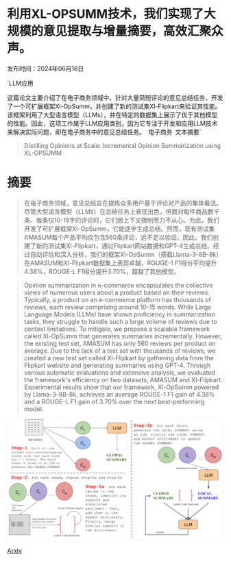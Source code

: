 # 利用XL-OPSUMM技术，我们实现了大规模的意见提取与增量摘要，高效汇聚众声。

发布时间：2024年06月16日

`LLM应用

这篇论文主要介绍了在电子商务领域中，针对大量简短评论的意见总结任务，开发了一个可扩展框架Xl-OpSumm，并创建了新的测试集Xl-Flipkart来验证其性能。该框架利用了大型语言模型（LLMs），并在特定的数据集上展示了优于其他模型的性能。因此，这项工作属于LLM应用类别，因为它专注于开发和应用LLM技术来解决实际问题，即在电子商务中的意见总结任务。` `电子商务` `文本摘要`

> Distilling Opinions at Scale: Incremental Opinion Summarization using XL-OPSUMM

# 摘要

> 在电子商务领域，意见总结旨在提炼众多用户基于评论对产品的集体看法。尽管大型语言模型（LLMs）在总结任务上表现出色，但面对每件商品数千条、每条仅10-15字的评论时，它们因上下文限制而力不从心。为此，我们开发了可扩展框架Xl-OpSumm，它能逐步生成总结。然而，现有测试集AMASUM每个产品平均仅包含560条评论，远不足以验证。因此，我们创建了新的测试集Xl-Flipkart，通过Flipkart网站数据和GPT-4生成总结。经过自动评估和深入分析，我们的框架Xl-OpSumm（搭载Llama-3-8B-8k）在AMASUM和Xl-Flipkart数据集上表现卓越，ROUGE-1 F1得分平均提升4.38%，ROUGE-L F1得分提升3.70%，超越了其他模型。

> Opinion summarization in e-commerce encapsulates the collective views of numerous users about a product based on their reviews. Typically, a product on an e-commerce platform has thousands of reviews, each review comprising around 10-15 words. While Large Language Models (LLMs) have shown proficiency in summarization tasks, they struggle to handle such a large volume of reviews due to context limitations. To mitigate, we propose a scalable framework called Xl-OpSumm that generates summaries incrementally. However, the existing test set, AMASUM has only 560 reviews per product on average. Due to the lack of a test set with thousands of reviews, we created a new test set called Xl-Flipkart by gathering data from the Flipkart website and generating summaries using GPT-4. Through various automatic evaluations and extensive analysis, we evaluated the framework's efficiency on two datasets, AMASUM and Xl-Flipkart. Experimental results show that our framework, Xl-OpSumm powered by Llama-3-8B-8k, achieves an average ROUGE-1 F1 gain of 4.38% and a ROUGE-L F1 gain of 3.70% over the next best-performing model.

![利用XL-OPSUMM技术，我们实现了大规模的意见提取与增量摘要，高效汇聚众声。](../../../paper_images/2406.10886/x1.png)

[Arxiv](https://arxiv.org/abs/2406.10886)